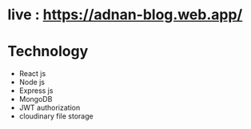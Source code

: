 # live : https://adnan-blog.web.app/

# Technology

- React js
- Node js
- Express js
- MongoDB
- JWT authorization
- cloudinary file storage
